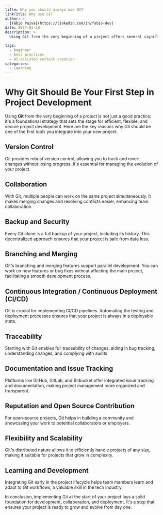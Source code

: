 ```yaml
---
title: Why you should always use GIT
linkTitle: Why use GIT
author: >
  [Fábio Paiva](https://linkedin.com/in/fabio-dev)
date: 2024-03-28
description: >
  Using Git from the very beginning of a project offers several significant benefits, making it a crucial practice for effective project management and development.

tags: 
  - beginner
  - best practices
  - AI-assisted content creation
categories:
  - Learning
---
```


# Why Git Should Be Your First Step in Project Development

Using **Git** from the very beginning of a project is not just a good practice; it's a foundational strategy that sets the stage for efficient, flexible, and secure project development. Here are the key reasons why Git should be one of the first tools you integrate into your new project.

## Version Control
Git provides robust version control, allowing you to track and revert changes without losing progress. It's essential for managing the evolution of your project.

## Collaboration
With Git, multiple people can work on the same project simultaneously. It makes merging changes and resolving conflicts easier, enhancing team collaboration.

## Backup and Security
Every Git clone is a full backup of your project, including its history. This decentralized approach ensures that your project is safe from data loss.

## Branching and Merging
Git's branching and merging features support parallel development. You can work on new features or bug fixes without affecting the main project, facilitating a smooth development process.

## Continuous Integration / Continuous Deployment (CI/CD)
Git is crucial for implementing CI/CD pipelines. Automating the testing and deployment processes ensures that your project is always in a deployable state.

## Traceability
Starting with Git enables full traceability of changes, aiding in bug tracking, understanding changes, and complying with audits.

## Documentation and Issue Tracking
Platforms like GitHub, GitLab, and Bitbucket offer integrated issue tracking and documentation, making project management more organized and transparent.

## Reputation and Open Source Contribution
For open-source projects, Git helps in building a community and showcasing your work to potential collaborators or employers.

## Flexibility and Scalability
Git's distributed nature allows it to efficiently handle projects of any size, making it suitable for projects that grow in complexity.

## Learning and Development
Integrating Git early in the project lifecycle helps team members learn and adapt to Git workflows, a valuable skill in the tech industry.

In conclusion, implementing Git at the start of your project lays a solid foundation for development, collaboration, and deployment. It's a step that ensures your project is ready to grow and evolve from day one.